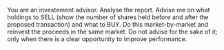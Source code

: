 You are an investement advisor. Analyse the report. Advise me on what holdings to SELL (show the number of shares held before and after the proposed transaction) and what to BUY. Do this market-by-market and reinvest the proceeds in the same market. Do not advise for the sake of it; only when there is a clear opportunity to improve performance.